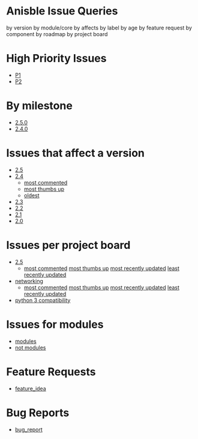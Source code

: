 Anisble Issue Queries
=====================

by version
by module/core
by affects
by label
by age
by feature request
by component
by roadmap
by project board

High Priority Issues
====================

  * [P1](https://github.com/ansible/ansible/issues/labels/P1)
  * [P2](https://github.com/ansible/ansible/issues/labels/P2)

By milestone
============

  * [2.5.0](https://github.com/ansible/ansible/issues?q=is%3Aopen+is%3Aissue+milestone%3A2.5.0)
  * [2.4.0](https://github.com/ansible/ansible/issues?q=is%3Aopen+is%3Aissue+milestone%3A2.4.0)

Issues that affect a version
============================

  * [2.5](https://github.com/ansible/ansible/labels/affects_2.5)
  * [2.4](https://github.com/ansible/ansible/labels/affects_2.4)
    * [most commented](https://github.com/ansible/ansible/issues?q=is%3Aissue+is%3Aopen+label%3Aaffects_2.4+sort%3Acomments-desc)
    * [most thumbs up](https://github.com/ansible/ansible/issues?q=is%3Aissue+is%3Aopen+label%3Aaffects_2.4+sort%3Areactions-%2B1-desc)
    * [oldest](https://github.com/ansible/ansible/issues?q=is%3Aissue+is%3Aopen+label%3Aaffects_2.4+sort%3Acreated-asc)
  * [2.3](https://github.com/ansible/ansible/labels/affects_2.3)
  * [2.2](https://github.com/ansible/ansible/labels/affects_2.2)
  * [2.1](https://github.com/ansible/ansible/labels/affects_2.1)
  * [2.0](https://github.com/ansible/ansible/labels/affects_2.0)

Issues per project board
========================

  * [2.5](https://github.com/ansible/ansible/issues?q=is%3Aopen+is%3Aissue+project%3Aansible%2Fansible%2F9)
    * [most commented](https://github.com/ansible/ansible/issues?q=is%3Aopen+is%3Aissue+project%3Aansible%2Fansible%2F9+sort%3Acomments-desc) [most thumbs up](https://github.com/ansible/ansible/issues?q=is%3Aopen+is%3Aissue+project%3Aansible%2Fansible%2F9+sort%3Areactions-%2B1-desc) [most recently updated](https://github.com/ansible/ansible/issues?q=is%3Aopen+is%3Aissue+project%3Aansible%2Fansible%2F9+sort%3Aupdated-desc) [least recently updated](https://github.com/ansible/ansible/issues?q=is%3Aopen+is%3Aissue+sort%3Aupdated-asc+project%3Aansible%2Fansible%2F9)
  * [networking](https://github.com/ansible/ansible/issues?q=is%3Aopen+is%3Aissue+sort%3Acreated-desc+project%3Aansible%2Fansible%2F10)
    * [most commented](https://github.com/ansible/ansible/issues?q=is%3Aopen+is%3Aissue+project%3Aansible%2Fansible%2F10+sort%3Acomments-desc) [most thumbs up](https://github.com/ansible/ansible/issues?q=is%3Aopen+is%3Aissue+project%3Aansible%2Fansible%2F10+sort%3Acomments-desc) [most recently updated](https://github.com/ansible/ansible/issues?q=is%3Aopen+is%3Aissue+project%3Aansible%2Fansible%2F10+sort%3Aupdated-desc) [least recently updated](https://github.com/ansible/ansible/issues?q=is%3Aopen+is%3Aissue+project%3Aansible%2Fansible%2F10+sort%3Aupdated-asc)
  * [python 3 compatibility](https://github.com/ansible/ansible/issues?q=is%3Aopen+is%3Aissue+project%3Aansible%2Fansible%2F1+sort%3Acreated-desc)

Issues for modules
==================

  * [modules](https://github.com/ansible/ansible/issues?utf8=%E2%9C%93&q=is%3Aopen%20is%3Aissue%20label%3Amodule%20)
  * [not modules](https://github.com/ansible/ansible/issues?utf8=%E2%9C%93&q=is%3Aopen%20is%3Aissue%20-label%3Amodule%20)

Feature Requests
================

  * [feature_idea](https://github.com/ansible/ansible/issues/labels/feature_idea)

Bug Reports
===========

  * [bug_report](https://github.com/ansible/ansible/labels/bug_report)
